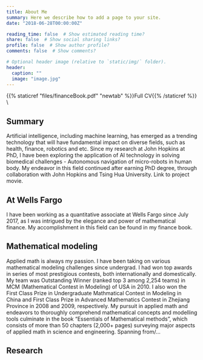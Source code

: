```yaml
---
title: About Me
summary: Here we describe how to add a page to your site.
date: "2018-06-28T00:00:00Z"

reading_time: false  # Show estimated reading time?
share: false  # Show social sharing links?
profile: false  # Show author profile?
comments: false  # Show comments?

# Optional header image (relative to `static/img/` folder).
header:
  caption: ""
  image: "image.jpg"
---
```

{{% staticref "files/financeBook.pdf" "newtab" %}}Full CV{{% /staticref %}} \

## Summary
Artificial intelligence, including machine learning, has emerged as a trending technology that will have
fundamental impact on diverse fields, such as health, finance, robotics and etc. Since my research at
John Hopkins at PhD, I have been exploring the application of AI technology in solving biomedical
challenges - Autonomous navigation of micro-robots in human body. My endeavor in this field
continued after earning PhD degree, through collaboration with John Hopkins and Tsing Hua University.
Link to project movie.

## At Wells Fargo
I have been working as a quantitative associate at Wells Fargo since July 2017, as I was intrigued by the
elegance and power of mathematical finance. My accomplishment in this field can be found in my
finance book.


## Mathematical modeling
Applied math is always my passion. I have been taking on various mathematical modeling challenges
since undergrad. I had won top awards in series of most prestigious contests, both internationally and
domestically. My team was Outstanding Winner (ranked top 3 among 2,254 teams) in MCM
(Mathematical Contest in Modeling) of USA in 2010. I also won the First Class Prize in Undergraduate
Mathmatical Contest in Modeling in China and First Class Prize in Advanced Mathematics Contest in
Zhejiang Province in 2008 and 2009, respectively.
My pursuit in applied math and endeavors to thoroughly comprehend mathematical concepts and
modelling tools culminate in the book “Essentials of Mathematical methods”, which consists of more
than 50 chapters (2,000+ pages) surveying major aspects of applied math in science and engineering.
Spanning from/…

## Research






